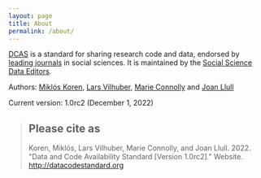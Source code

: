 ```yaml
---
layout: page
title: About
permalink: /about/
---
```

[DCAS](/) is a standard for sharing research code and data, endorsed by [leading journals](/journals) in social sciences. It is maintained by the [Social Science Data Editors]().

Authors: [Miklós Koren](), [Lars Vilhuber](), [Marie Connolly]() and [Joan Llull]()

Current version: 1.0rc2 (December 1, 2022)

> ## Please cite as
> Koren, Miklós, Lars Vilhuber, Marie Connolly, and Joan Llull. 2022. "Data and Code Availability Standard [Version 1.0rc2]." Website. http://datacodestandard.org
